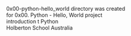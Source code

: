 0x00-python-hello_world directory was created  
for 0x00. Python - Hello, World project  
introduction t Python  
Holberton School Australia  
